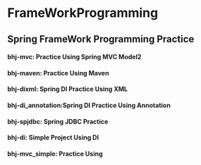 # FrameWorkProgramming
## Spring FrameWork Programming Practice
#### bhj-mvc: Practice Using Spring MVC Model2
#### bhj-maven: Practice Using Maven
#### bhj-dixml: Spring DI Practice Using XML
#### bhj-di_annotation:Spring DI Practice Using Annotation
#### bhj-spjdbc: Spring JDBC Practice
#### bhj-di: Simple Project Using DI
#### bhj-mvc_simple: Practice Using 
